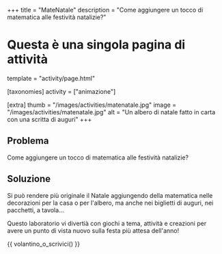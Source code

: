 +++
title = "MateNatale"
description = "Come aggiungere un tocco di matematica alle festività natalizie?"

# Questa è una singola pagina di attività
template = "activity/page.html"

[taxonomies]
activity = ["animazione"]

[extra]
thumb = "/images/activities/matenatale.jpg"
image = "/images/activities/matenatale.jpg"
alt = "Un albero di natale fatto in carta con una scritta di auguri"
+++

## Problema

Come aggiungere un tocco di matematica alle festività natalizie?

## Soluzione

Si può rendere più originale il Natale aggiungendo della matematica nelle decorazioni per la casa o per l'albero, ma anche nei biglietti di auguri, nei pacchetti, a tavola...

Questo laboratorio vi divertià con giochi a tema, attività e creazioni per avere un punto di vista nuovo sulla festa più attesa dell'anno!

{{ volantino_o_scrivici() }}

